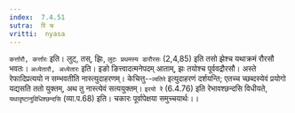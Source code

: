```yaml
---
index:  7.4.51
sutra:  रि च
vritti:  nyasa
---
```


`कर्त्तारौ, कर्त्तारः` इति। लुट्, तस्, झिः, `लुटः प्रथमस्य डारौरसः` (2,4,85) इति तसो झेश्च यथाक्रमं रौरसौ भवतः। `अध्येतारौ, अध्येतारः` इति। इङो ङित्त्वादत्मनेपदम् आताम्, झः तयोश्च पूर्ववद्रौरसौ। अस्ते रेफादिप्रत्ययो न सम्भवतीति नास्त्युदाहरणम्। केचित्तु--`व्यतिरे` इत्युदाहरणं दर्शयन्ति; एतच्च च्छब्दस्येवं प्रयोगो यद्यसति ततो युक्तम्, अथ तु नास्त्येवं सत्ययुक्तम्। `इरयो रे` (6.4.76) इति रेभावश्छन्दसि विधीयते, `यथादृष्टानुविधिश्छन्दसि` (व्या.प.68) इति। चकारः पूर्वापेक्षया समुच्चयार्थः।।


